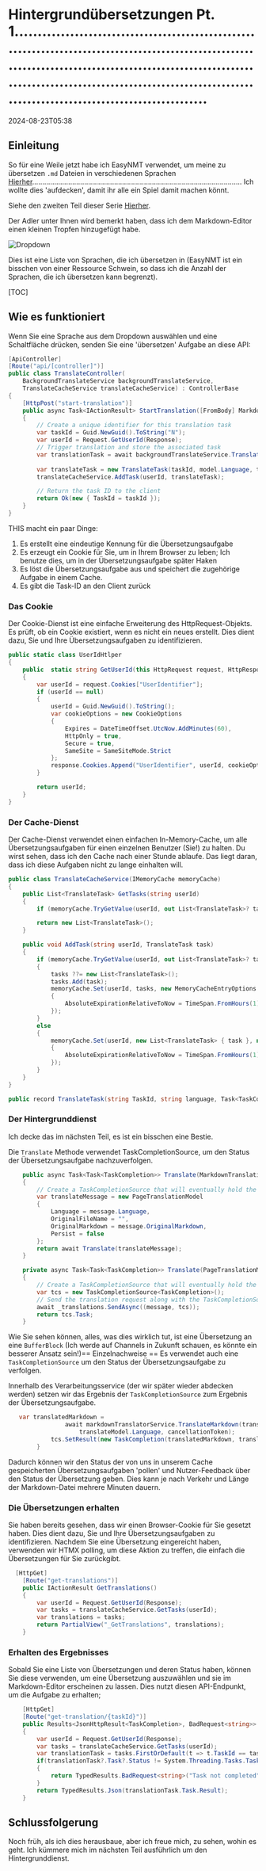 # Hintergrundübersetzungen Pt. 1.............................................................................................................................................................................................................................................................. 

<datetime class="hidden">2024-08-23T05:38</datetime>

<!--category-- EasyNMT, ASP.NET -->
## Einleitung

So für eine Weile jetzt habe ich EasyNMT verwendet, um meine zu übersetzen `.md` Dateien in verschiedenen Sprachen [Hierher](/blog/autotranslatingmarkdownfiles)......................................................................................................... Ich wollte dies 'aufdecken', damit ihr alle ein Spiel damit machen könnt.

Siehe den zweiten Teil dieser Serie [Hierher](/blog/backgroundtranslationspt2).

Der Adler unter Ihnen wird bemerkt haben, dass ich dem Markdown-Editor einen kleinen Tropfen hinzugefügt habe.

![Dropdown](translatedropdown.png)

Dies ist eine Liste von Sprachen, die ich übersetzen in (EasyNMT ist ein bisschen von einer Ressource Schwein, so dass ich die Anzahl der Sprachen, die ich übersetzen kann begrenzt).

[TOC]

## Wie es funktioniert

Wenn Sie eine Sprache aus dem Dropdown auswählen und eine Schaltfläche drücken, senden Sie eine 'übersetzen' Aufgabe an diese API:

```csharp
[ApiController]
[Route("api/[controller]")]
public class TranslateController(
    BackgroundTranslateService backgroundTranslateService,
    TranslateCacheService translateCacheService) : ControllerBase
{
    [HttpPost("start-translation")]
    public async Task<IActionResult> StartTranslation([FromBody] MarkdownTranslationModel model)
    {
        // Create a unique identifier for this translation task
        var taskId = Guid.NewGuid().ToString("N");
        var userId = Request.GetUserId(Response);
        // Trigger translation and store the associated task
        var translationTask = await backgroundTranslateService.Translate(model);
    
        var translateTask = new TranslateTask(taskId, model.Language, translationTask);
        translateCacheService.AddTask(userId, translateTask);

        // Return the task ID to the client
        return Ok(new { TaskId = taskId });
    }
}
```

THIS macht ein paar Dinge:

1. Es erstellt eine eindeutige Kennung für die Übersetzungsaufgabe
2. Es erzeugt ein Cookie für Sie, um in Ihrem Browser zu leben; Ich benutze dies, um in der Übersetzungsaufgabe später Haken
3. Es löst die Übersetzungsaufgabe aus und speichert die zugehörige Aufgabe in einem Cache.
4. Es gibt die Task-ID an den Client zurück

### Das Cookie

Der Cookie-Dienst ist eine einfache Erweiterung des HttpRequest-Objekts. Es prüft, ob ein Cookie existiert, wenn es nicht ein neues erstellt. Dies dient dazu, Sie und Ihre Übersetzungsaufgaben zu identifizieren.

```csharp
public static class UserIdHtlper
{
    public  static string GetUserId(this HttpRequest request, HttpResponse response)
    {
        var userId = request.Cookies["UserIdentifier"];
        if (userId == null)
        {
            userId = Guid.NewGuid().ToString();
            var cookieOptions = new CookieOptions
            {
                Expires = DateTimeOffset.UtcNow.AddMinutes(60),
                HttpOnly = true,
                Secure = true,
                SameSite = SameSiteMode.Strict
            };
            response.Cookies.Append("UserIdentifier", userId, cookieOptions);
        }

        return userId;
    }
}
```

### Der Cache-Dienst

Der Cache-Dienst verwendet einen einfachen In-Memory-Cache, um alle Übersetzungsaufgaben für einen einzelnen Benutzer (Sie!) zu halten. Du wirst sehen, dass ich den Cache nach einer Stunde ablaufe. Das liegt daran, dass ich diese Aufgaben nicht zu lange einhalten will.

```csharp
public class TranslateCacheService(IMemoryCache memoryCache)
{
    public List<TranslateTask> GetTasks(string userId)
    {
        if (memoryCache.TryGetValue(userId, out List<TranslateTask>? task)) return task;

        return new List<TranslateTask>();
    }

    public void AddTask(string userId, TranslateTask task)
    {
        if (memoryCache.TryGetValue(userId, out List<TranslateTask>? tasks))
        {
            tasks ??= new List<TranslateTask>();
            tasks.Add(task);
            memoryCache.Set(userId, tasks, new MemoryCacheEntryOptions
            {
                AbsoluteExpirationRelativeToNow = TimeSpan.FromHours(1)
            });
        }
        else
        {
            memoryCache.Set(userId, new List<TranslateTask> { task }, new MemoryCacheEntryOptions
            {
                AbsoluteExpirationRelativeToNow = TimeSpan.FromHours(1)
            });
        }
    }
}

public record TranslateTask(string TaskId, string language, Task<TaskCompletion>? Task);
```

### Der Hintergrunddienst

Ich decke das im nächsten Teil, es ist ein bisschen eine Bestie.

Die `Translate` Methode verwendet TaskCompletionSource, um den Status der Übersetzungsaufgabe nachzuverfolgen.

```csharp
    public async Task<Task<TaskCompletion>> Translate(MarkdownTranslationModel message)
    {
        // Create a TaskCompletionSource that will eventually hold the result of the translation
        var translateMessage = new PageTranslationModel
        {
            Language = message.Language,
            OriginalFileName = "",
            OriginalMarkdown = message.OriginalMarkdown,
            Persist = false
        };
        return await Translate(translateMessage);
    }

    private async Task<Task<TaskCompletion>> Translate(PageTranslationModel message)
    {
        // Create a TaskCompletionSource that will eventually hold the result of the translation
        var tcs = new TaskCompletionSource<TaskCompletion>();
        // Send the translation request along with the TaskCompletionSource to be processed
        await _translations.SendAsync((message, tcs));
        return tcs.Task;
    }
```

Wie Sie sehen können, alles, was dies wirklich tut, ist eine Übersetzung an eine `BufferBlock` (Ich werde auf Channels in Zukunft schauen, es könnte ein besserer Ansatz sein!)== Einzelnachweise ==
Es verwendet auch eine `TaskCompletionSource` um den Status der Übersetzungsaufgabe zu verfolgen.

Innerhalb des Verarbeitungsservice (der wir später wieder abdecken werden) setzen wir das Ergebnis der `TaskCompletionSource` zum Ergebnis der Übersetzungsaufgabe.

```csharp
   var translatedMarkdown =
                await markdownTranslatorService.TranslateMarkdown(translateModel.OriginalMarkdown,
                    translateModel.Language, cancellationToken);
            tcs.SetResult(new TaskCompletion(translatedMarkdown, translateModel.Language, true, DateTime.Now));
        }
```

Dadurch können wir den Status der von uns in unserem Cache gespeicherten Übersetzungsaufgaben 'pollen' und Nutzer-Feedback über den Status der Übersetzung geben. Dies kann je nach Verkehr und Länge der Markdown-Datei mehrere Minuten dauern.

### Die Übersetzungen erhalten

Sie haben bereits gesehen, dass wir einen Browser-Cookie für Sie gesetzt haben. Dies dient dazu, Sie und Ihre Übersetzungsaufgaben zu identifizieren. Nachdem Sie eine Übersetzung eingereicht haben, verwenden wir HTMX polling, um diese Aktion zu treffen, die einfach die Übersetzungen für Sie zurückgibt.

```csharp
  [HttpGet]
    [Route("get-translations")]
    public IActionResult GetTranslations()
    {
        var userId = Request.GetUserId(Response);
        var tasks = translateCacheService.GetTasks(userId);
        var translations = tasks;
        return PartialView("_GetTranslations", translations);
    }
```

### Erhalten des Ergebnisses

Sobald Sie eine Liste von Übersetzungen und deren Status haben, können Sie diese verwenden, um eine Übersetzung auszuwählen und sie im Markdown-Editor erscheinen zu lassen. Dies nutzt diesen API-Endpunkt, um die Aufgabe zu erhalten;

```csharp
    [HttpGet]
    [Route("get-translation/{taskId}")]
    public Results<JsonHttpResult<TaskCompletion>, BadRequest<string>> GetTranslation(string taskId)
    {
        var userId = Request.GetUserId(Response);
        var tasks = translateCacheService.GetTasks(userId);
        var translationTask = tasks.FirstOrDefault(t => t.TaskId == taskId);
        if(translationTask?.Task?.Status != System.Threading.Tasks.TaskStatus.RanToCompletion)
        {
            return TypedResults.BadRequest<string>("Task not completed");
        }
        return TypedResults.Json(translationTask.Task.Result);
    }
```

## Schlussfolgerung

Noch früh, als ich dies herausbaue, aber ich freue mich, zu sehen, wohin es geht. Ich kümmere mich im nächsten Teil ausführlich um den Hintergrunddienst.